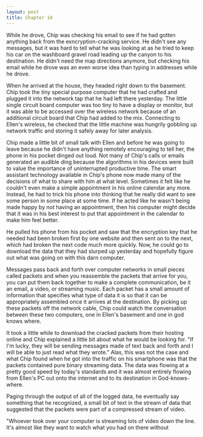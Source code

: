 ```yaml
---
layout: post
title: Chapter 14
---
```


While he drove, Chip was checking his email to see if he had gotten anything
back from the exncryption-cracking service.  He didn't see any messages, but
it was hard to tell what he was looking at as he tried to keep his car on the
washboard gravel road leading up the canyon to his destination.  He didn't
need the map directions anymore, but checking his email while he drove was an
even worse idea than typing in addresses while he drove.

When he arrived at the house, they headed right down to the basement.  Chip
took the tiny special purpose computer that he had crafted and plugged it into
the network tap that he had left there yesterday.  The little single circuit
board computer was too tiny to have a display or monitor, but it was able to
be accessed over the wireless network because of an additional circuit board
that Chip had added to the mix.  Connecting to Ellen's wireless, he checked
that the little machine was hungrily gobbling up network traffic and storing
it safely away for later analysis.

Chip made a little bit of small talk with Ellen and before he was going to
leave because he didn't have anything remotely encouraging to tell her, the
phone in his pocket dinged out loud.  Not many of Chip's calls or emails
generated an audible ding because the algorithms in his devices were built to
value the importance of uninterrupted productive time.  The smart assistant
technology available in Chip's phone now made many of the decisions of what to
share with him at what level. Sometimes it felt like he couldn't even make a
simple appointment in his online calendar any more.  Instead, he had to trick
his phone into thinking that he really did want to see some person in some
place at some time.  If he acted like he wasn't being made happy by _not_
having an appointment, then his computer might decide that it was in his best
interest to put that appointment in the calendar to make him feel better.

He pulled his phone from his pocket and saw that the encryption key that he
needed had been broken first by one website and then sent on to the next,
which had broken the next code much more quickly.  Now, he could go to
download the data that they had slurped up yesterday and hopefully figure out
what was going on with this darn computer.

Messages pass back and forth over computer networks in small pieces called
packets and when you reassemble the packets that arrive for you, you can put
them back together to make a complete communication, be it an email, a video,
or streaming music.  Each packet has a small amount of information that
specifies what type of data it is so that it can be appropriately assembled
once it arrives at the destination.  By picking up these packets off the
network cable, Chip could watch the conversation between these two computers,
one in Ellen's basement and one in god knows where.

It took a little while to download the cracked packets from their hosting
online and Chip explained a little bit about what he would be looking for.
"If I'm lucky, they will be sending messages made of text back and forth and I
will be able to just read what they wrote."  Alas, this was not the case and
what Chip found when he got into the traffic on his smartphone was that the
packets contained pure binary streaming data.  The data was flowing at a
pretty good speed by today's standards and it was almost entirely flowing from
Ellen's PC out onto the internet and to its destination in God-knows-where.

Paging through the output of all of the logged data, he eventually say
something that he recognized, a small bit of text in the stream of data that
suggested that the packets were part of a compressed stream of video.

"Whoever took over your computer is streaming lots of video down the line.
It's almost like they want to watch what you had on there without 
